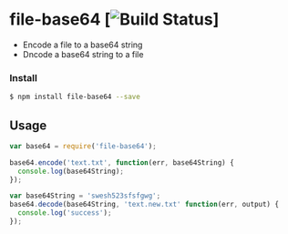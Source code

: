 # file-base64 [![Build Status](https://travis-ci.org/forsigner/file-base64.svg?branch=master)]
    
- Encode a file to a base64 string
- Dncode a base64 string to a file


### Install

``` bash
$ npm install file-base64 --save
```

## Usage

``` js
var base64 = require('file-base64');

base64.encode('text.txt', function(err, base64String) {
  console.log(base64String);
});

var base64String = 'swesh523sfsfgwg';
base64.decode(base64String, 'text.new.txt' function(err, output) {
  console.log('success');
});
```

